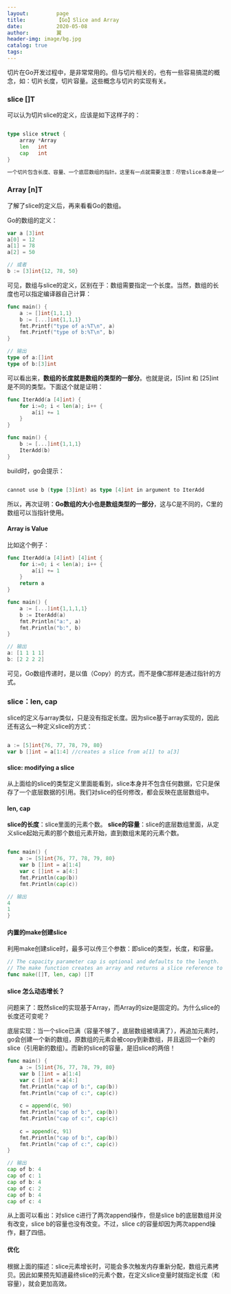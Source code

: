 ```yaml
---
layout:         page
title:          【Go】Slice and Array
date:           2020-05-08
author:         翼
header-img: image/bg.jpg
catalog: true
tags:
---
```


切片在Go开发过程中，是非常常用的。但与切片相关的，也有一些容易搞混的概念，如：切片长度，切片容量。这些概念与切片的实现有关。

### slice []T
可以认为切片slice的定义，应该是如下这样子的：
```go

type slice struct {
	array *Array
	len   int
	cap   int
}

一个切片包含长度、容量、一个底层数组的指针。这里有一点就需要注意：尽管slice本身是一个struct，作为参数传递时，是以值的方式。但是底层数组并没有以值的方式被传递（Copy），也就是说函数的实参和函数内的变量，共享了这个底层数组。

```
### Array [n]T
了解了slice的定义后，再来看看Go的数组。

Go的数组的定义：
```go
var a [3]int
a[0] = 12
a[1] = 78
a[2] = 50

// 或者
b := [3]int{12, 78, 50}

```
可见，数组与slice的定义，区别在于：数组需要指定一个长度。当然，数组的长度也可以指定编译器自己计算：
```go
func main() {
	a := []int{1,1,1}
	b := [...]int{1,1,1}
	fmt.Printf("type of a:%T\n", a)
	fmt.Printf("type of b:%T\n", b)
}

// 输出
type of a:[]int
type of b:[3]int

```
可以看出来，**数组的长度就是数组的类型的一部分**。也就是说，[5]int 和 [25]int 是不同的类型。下面这个就是证明：
```go
func IterAdd(a [4]int) {
	for i:=0; i < len(a); i++ {
		a[i] += 1
	}
}

func main() {
	b := [...]int{1,1,1}
	IterAdd(b)
}


```
build时，go会提示：
```go

cannot use b (type [3]int) as type [4]int in argument to IterAdd

```
所以，再次证明：**Go数组的大小也是数组类型的一部分**，这与C是不同的，C里的数组可以当指针使用。

#### Array is Value
比如这个例子：
```go
func IterAdd(a [4]int) [4]int {
	for i:=0; i < len(a); i++ {
		a[i] += 1
	}
	return a
}

func main() {
	a := [...]int{1,1,1,1}
	b := IterAdd(a)
	fmt.Println("a:", a)
	fmt.Println("b:", b)
}

// 输出
a: [1 1 1 1]
b: [2 2 2 2]

```
可见，Go数组传递时，是以值（Copy）的方式，而不是像C那样是通过指针的方式。

### slice：len, cap
slice的定义与array类似，只是没有指定长度。因为slice基于array实现的，因此还有这么一种定义slice的方式：
```go

a := [5]int{76, 77, 78, 79, 80}
var b []int = a[1:4] //creates a slice from a[1] to a[3]

```

#### slice: modifying a slice
从上面给的slice的类型定义里面能看到，slice本身并不包含任何数据，它只是保存了一个底层数据的引用。我们对slice的任何修改，都会反映在底层数组中。

#### len, cap
**slice的长度**：slice里面的元素个数。
**slice的容量**：slice的底层数组里面，从定义slice起始元素的那个数组元素开始，直到数组末尾的元素个数。
```go

func main() {
	a := [5]int{76, 77, 78, 79, 80}
	var b []int = a[1:4]
	var c []int = a[4:]
	fmt.Println(cap(b))
	fmt.Println(cap(c))

// 输出
4
1
}

```

#### 内置的make创建slice
利用make创建slice时，最多可以传三个参数：即slice的类型，长度，和容量。
```go
// The capacity parameter cap is optional and defaults to the length.
// The make function creates an array and returns a slice reference to it.
func make([]T, len, cap) []T

```

#### slice 怎么动态增长？
问题来了：既然slice的实现基于Array，而Array的size是固定的。为什么slice的长度还可变呢？

底层实现：当一个slice已满（容量不够了，底层数组被填满了），再追加元素时，go会创建一个新的数组，原数组的元素会被copy到新数组，并且返回一个新的slice（引用新的数组）。而新的slice的容量，是旧slice的两倍！
```go
func main() {
	a := [5]int{76, 77, 78, 79, 80}
	var b []int = a[1:4]
	var c []int = a[4:]
	fmt.Println("cap of b:", cap(b))
	fmt.Println("cap of c:", cap(c))
	
	c = append(c, 90)
	fmt.Println("cap of b:", cap(b))
	fmt.Println("cap of c:", cap(c))
	
	c = append(c, 91)
	fmt.Println("cap of b:", cap(b))
	fmt.Println("cap of c:", cap(c))
}

// 输出
cap of b: 4
cap of c: 1
cap of b: 4
cap of c: 2
cap of b: 4
cap of c: 4

```
从上面可以看出：对slice c进行了两次append操作，但是slice b的底层数组并没有改变，slice b的容量也没有改变。不过，slice c的容量却因为两次append操作，翻了四倍。

#### 优化
根据上面的描述：slice元素增长时，可能会多次触发内存重新分配，数组元素拷贝。因此如果预先知道最终slice的元素个数，在定义slice变量时就指定长度（和容量），就会更加高效。